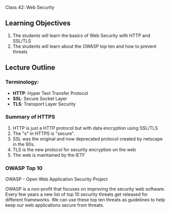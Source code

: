 Class 42: Web Security

## Learning Objectives
1. The students will learn the basics of Web Security with HTTP and SSL/TLS
1. The students will learn about the OWASP top ten and how to prevent threats
 
## Lecture Outline

### Terminology: 
- **HTTP**: Hyper Text Transfer Protocol
- **SSL**: Secure Socket Layer
- **TLS**: Transport Layer Security

### Summary of HTTPS
1. HTTP is just a HTTP protocol but with data encryption
using SSL/TLS
1. The "s" in HTTPS is "secure".
1. SSL was the original and now deprecated protocol created by netscape in the 90s.
1. TLS is the new protocol for security encryption on the web
1. The web is maintained by the IETF

### OWASP Top 10
OWASP - Open Web Application Security Project

OWASP is a non-profit that focuses on improving the security web software. 
Every few years a new list of top 10 security threats get released for different 
frameworks. We can use these top ten threats as guidelines to help keep our web
applications secure from threats. 






